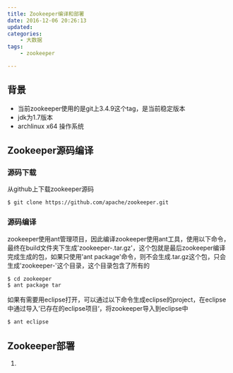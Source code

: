 ```yaml
---
title: Zookeeper编译和部署
date: 2016-12-06 20:26:13
updated: 
categories: 
	- 大数据
tags: 
	- zookeeper 

---
```

## 背景

* 当前zookeeper使用的是git上3.4.9这个tag，是当前稳定版本
* jdk为1.7版本
* archlinux x64 操作系统

## Zookeeper源码编译

### 源码下载

从github上下载zookeeper源码

``` bash
$ git clone https://github.com/apache/zookeeper.git
```

### 源码编译

zookeeper使用ant管理项目，因此编译zookeeper使用ant工具，使用以下命令，最终在build文件夹下生成'zookeeper-<version>.tar.gz'，这个包就是最后zookeeper编译完成生成的包，如果只使用'ant package'命令，则不会生成.tar.gz这个包，只会生成'zookeeper-<version>'这个目录，这个目录包含了所有的

``` bash
$ cd zookeeper
$ ant package tar

```
如果有需要用eclipse打开，可以通过以下命令生成eclipse的project，在eclipse中通过导入’已存在的eclipse项目‘，将zookeeper导入到eclipse中

``` bash
$ ant eclipse
```

## Zookeeper部署

1. 
